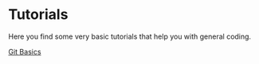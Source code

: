 # Tutorials

Here you find some very basic tutorials that help you with general coding.

[Git Basics](./terminal_git.md)
